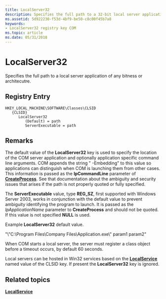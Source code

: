 ```yaml
---
title: LocalServer32
description: Specifies the full path to a 32-bit local server application.
ms.assetid: 5d922230-f53d-4bf9-be50-c8c00f45b7a8
keywords:
- LocalServer32 registry key COM
ms.topic: article
ms.date: 05/31/2018
---
```


# LocalServer32

Specifies the full path to a local server application of any bitness or architecutre.

## Registry Entry

```
HKEY_LOCAL_MACHINE\SOFTWARE\Classes\CLSID
   {CLSID}
      LocalServer32
         (Default) = path
         ServerExecutable = path
```

## Remarks

The default value of the **LocalServer32** key is used to specify the location of the COM server application and optionally application specific command line arguments. COM  appends the string " -Embedding" to this value so applications can distinguish when COM is launching them from other cases. This information is passed as the **lpCommandLine** parameter of [**CreateProcess**](/windows/win32/api/processthreadsapi/nf-processthreadsapi-createprocessw). See that documentation about the ambiguity and security issues that arises if the path is not properly quoted or fully specified.

The **ServerExecutable** value, type **REG\_SZ**, first supported with Windows Server 2003, works in conjunction with the default value to prevent ambiguity identifying the program to launch. It is passed as the *lpApplicationName* parameter to **CreateProcess** and should not be quoted. If this value is not specified **NULL** is used.

Example **LocalServer32** default value.

"\\"C:\\Program Files\\Company Files\\Application.exe\\" param1 param2"

When COM starts a local server, the server must register a class object before a timeout occurs, by default 60 seconds.

Local servers can be hosted in Win32 services based on the [**LocalService**](localservice.md) named value of the CLSID key. If present the **LocalServer32** key is ignored.

## Related topics

<dl> <dt>

[**LocalService**](localservice.md)
</dt> </dl>

 

 
